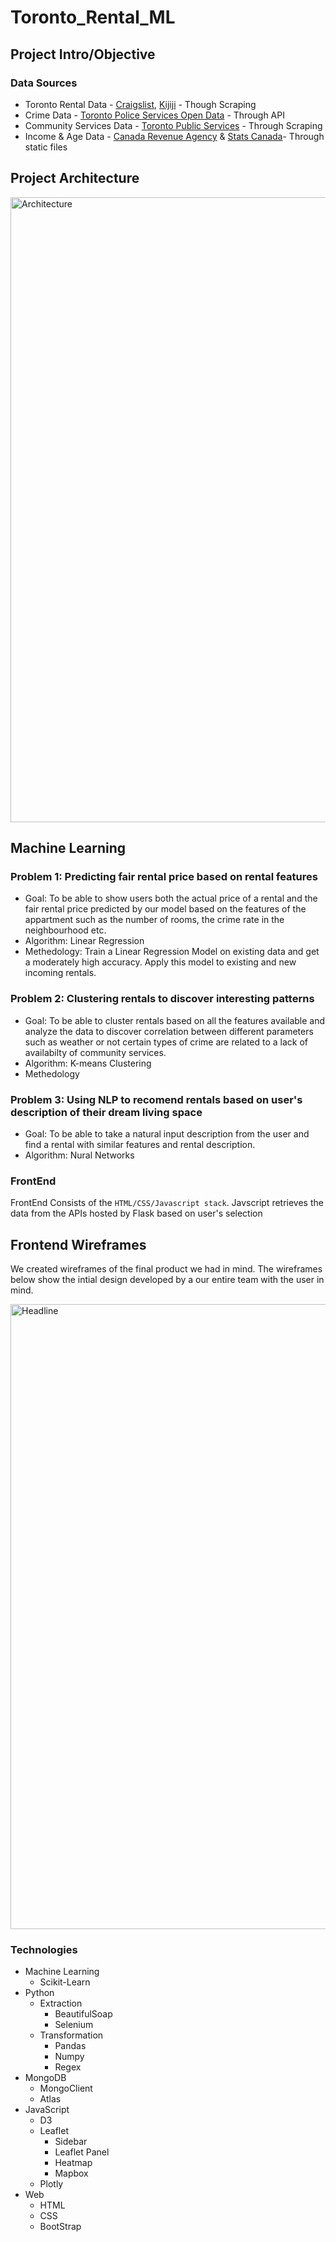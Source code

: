 # Toronto_Rental_ML
## Project Intro/Objective
### Data Sources
* Toronto Rental Data - [Craigslist](https://toronto.craigslist.org/search/hhh), [Kijiji](https://www.kijiji.ca/) - Though Scraping
* Crime Data - [Toronto Police Services Open Data](https://data.torontopolice.on.ca/pages/catalogue) - Through API
* Community Services Data - [Toronto Public Services](https://torontops.maps.arcgis.com/home/item.html?) - Through Scraping
* Income & Age Data - [Canada Revenue Agency](https://www.canada.ca/en/revenue-agency/programs/about-canada-revenue-agency-cra/income-statistics-gst-hst-statistics/individual-tax-statistics-fsa/individual-tax-statistics-fsa-2017-edition-2015-tax-year.html#toc9) & [Stats Canada](https://www.statcan.gc.ca/)- Through static files
## Project Architecture
<img src="Design_Documents/Architecture.png" alt="Architecture" width="1000"/>

## Machine Learning 

### Problem 1: Predicting fair rental price based on rental features
* Goal: To be able to show users both the actual price of a rental and the fair rental price predicted by our model based on the features of the appartment such as the number of rooms, the crime rate in the neighbourhood etc. 
* Algorithm: Linear Regression 
* Methedology: Train a Linear Regression Model on existing data and get a moderately high accuracy. Apply this model to existing and new incoming rentals.
### Problem 2: Clustering rentals to discover interesting patterns 
* Goal: To be able to cluster rentals based on all the features available and analyze the data to discover correlation between different parameters such as weather or not certain types of crime are related to a lack of availabilty of community services. 
* Algorithm: K-means Clustering
* Methedology
### Problem 3: Using NLP to recomend rentals based on user's description of their dream living space  
* Goal: To be able to take a natural input description from the user and find a rental with similar features and rental description. 
* Algorithm: Nural Networks
### FrontEnd

FrontEnd Consists of the `HTML/CSS/Javascript stack`. Javscript retrieves the data from the APIs hosted by Flask based on user's selection 


## Frontend Wireframes 

We created wireframes of the final product we had in mind. The wireframes below show the intial design developed by a our entire team with the user in mind.

<img src="Images/Wireframe_collage.png" alt="Headline" width="1000"/>

### Technologies
* Machine Learning
  * Scikit-Learn
* Python
  * Extraction
    * BeautifulSoap
    * Selenium
  * Transformation
    * Pandas
    * Numpy
    * Regex
* MongoDB
  * MongoClient
  * Atlas
* JavaScript
  * D3
  * Leaflet
    * Sidebar
    * Leaflet Panel
    * Heatmap
    * Mapbox
  * Plotly
* Web
  * HTML
  * CSS
  * BootStrap
